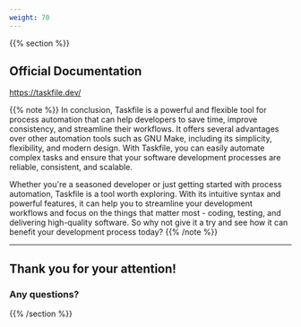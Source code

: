 ```yaml
---
weight: 70
---
```

{{% section %}}
## Official Documentation
https://taskfile.dev/

{{% note %}}
In conclusion, Taskfile is a powerful and flexible tool for process automation that can help developers to save time, improve consistency, and streamline their workflows. It offers several advantages over other automation tools such as GNU Make, including its simplicity, flexibility, and modern design. With Taskfile, you can easily automate complex tasks and ensure that your software development processes are reliable, consistent, and scalable.

Whether you're a seasoned developer or just getting started with process automation, Taskfile is a tool worth exploring. With its intuitive syntax and powerful features, it can help you to streamline your development workflows and focus on the things that matter most - coding, testing, and delivering high-quality software. So why not give it a try and see how it can benefit your development process today?
{{% /note %}}

---
## Thank you for your attention!
### Any questions?
{{% /section %}}
